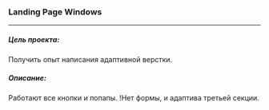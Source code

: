 ### Landing Page Windows
___
##### Цель проекта: 
Получить опыт написания адаптивной верстки.

##### Описание:
Работают все кнопки и попапы. !Нет формы, и адаптива третьей секции.
